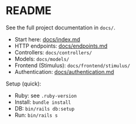 # README

See the full project documentation in `docs/`.

- Start here: [docs/index.md](docs/index.md)
- HTTP endpoints: [docs/endpoints.md](docs/endpoints.md)
- Controllers: `docs/controllers/`
- Models: `docs/models/`
- Frontend (Stimulus): `docs/frontend/stimulus/`
- Authentication: [docs/authentication.md](docs/authentication.md)

Setup (quick):
- Ruby: see `.ruby-version`
- Install: `bundle install`
- DB: `bin/rails db:setup`
- Run: `bin/rails s`
